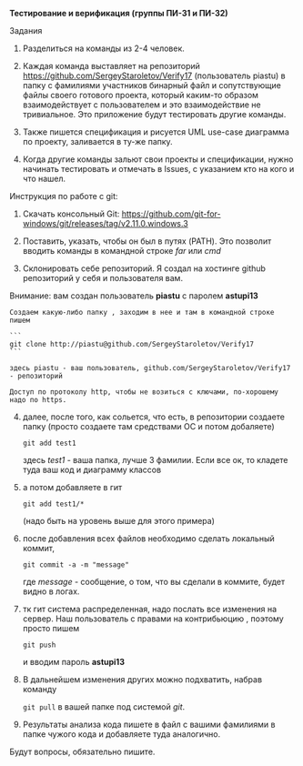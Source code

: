 **Тестирование и верификация (группы ПИ-31 и ПИ-32)**

Задания

1.	Разделиться на команды из 2-4 человек. 

2.	Каждая команда выставляет на репозиторий https://github.com/SergeyStaroletov/Verify17 (пользователь piastu) в папку с фамилиями участников бинарный файл и сопутствующие файлы своего готового проекта, который каким-то образом взаимодействует с пользователем и это взаимодействие не тривиальное. Это приложение будут тестировать другие команды.

3.	Также пишется спецификация и рисуется UML use-case диаграмма по проекту, заливается в ту-же папку.

4.	Когда другие команды зальют свои проекты и спецификации, нужно начинать тестировать и отмечать в Issues, с указанием кто на кого и что нашел. 


Инструкция по работе с git:


1. Скачать консольный Git:
<https://github.com/git-for-windows/git/releases/tag/v2.11.0.windows.3>

2. Поставить, указать, чтобы он был в путях (PATH). Это позволит вводить команды в командной строке _far_ или _cmd_

3. Склонировать себе репозиторий. Я создал на хостинге github репозиторий у себя и пользователя вам.

Внимание: вам создан пользователь __piastu__ с паролем __astupi13__

    Создаем какую-либо папку , заходим в нее и там в командной строке пишем

    ``` 
    git clone http://piastu@github.com/SergeyStaroletov/Verify17
    ```
    
    здесь piastu - ваш пользователь, github.com/SergeyStaroletov/Verify17 - репозиторий
    
    Доступ по протоколу http, чтобы не возиться с ключами, по-хорошему надо по https.

4. далее, после того, как сольется, что есть, в репозитории создаете папку (просто создаете там средствами ОС и потом добаляете)

    ```
    git add test1
    ```
    
    здесь _test1_ - ваша папка, лучше 3 фамилии. 
    Если все ок, то кладете туда ваш код и диаграмму классов

5. а потом добавляете в гит
    ```
    git add test1/*
    ```
    (надо быть на уровень выше для этого примера)

6. после добавления всех файлов необходимо сделать локальный коммит, 
    ```
    git commit -a -m "message"
    ```
    где _message_ - сообщение, о том, что вы сделали в коммите, будет видно в логах.

7. тк гит система распределенная, надо послать все изменения на сервер.
Наш пользователь с правами на контрибьюцию , поэтому просто пишем
    ```
    git push
    ```
    и вводим пароль __astupi13__

8. В дальнейшем изменения других можно подхватить, набрав команду

    ```git pull``` в вашей папке под системой _git_.

9. Результаты анализа кода пишете в файл с вашими фамилиями в папке чужого кода и добавляете туда аналогично.

Будут вопросы, обязательно пишите.
